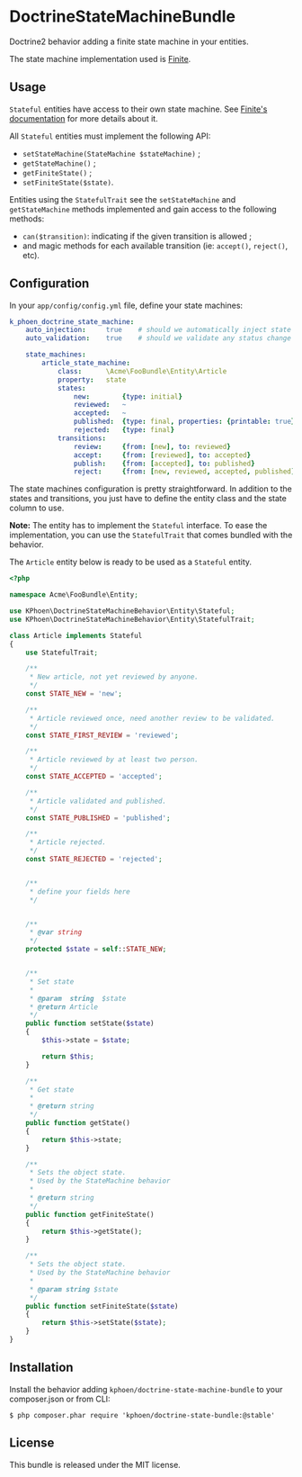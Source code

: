 DoctrineStateMachineBundle
============================

Doctrine2 behavior adding a finite state machine in your entities.

The state machine implementation used is [Finite](https://github.com/yohang/Finite).


## Usage

`Stateful` entities have access to their own state machine. See [Finite's
documentation](https://github.com/yohang/Finite) for more details about it.

All `Stateful` entities must implement the following API:
  * `setStateMachine(StateMachine $stateMachine)` ;
  * `getStateMachine()` ;
  * `getFiniteState()` ;
  * `setFiniteState($state)`.

Entities using the `StatefulTrait` see the `setStateMachine` and
`getStateMachine` methods implemented and gain access to the following methods:
  * `can($transition)`: indicating if the given transition is allowed ;
  * and magic methods for each available transition (ie: `accept()`, `reject()`, etc).


## Configuration

In your `app/config/config.yml` file, define your state machines:

```yaml
k_phoen_doctrine_state_machine:
    auto_injection:     true    # should we automatically inject state machines into hydrated objects?
    auto_validation:    true    # should we validate any status change before the persistence happens?

    state_machines:
        article_state_machine:
            class:      \Acme\FooBundle\Entity\Article
            property:   state
            states:
                new:        {type: initial}
                reviewed:   ~
                accepted:   ~
                published:  {type: final, properties: {printable: true}}
                rejected:   {type: final}
            transitions:
                review:     {from: [new], to: reviewed}
                accept:     {from: [reviewed], to: accepted}
                publish:    {from: [accepted], to: published}
                reject:     {from: [new, reviewed, accepted, published], to: rejected}
```

The state machines configuration is pretty straightforward. In addition to the
states and transitions, you just have to define the entity class and the state
column to use.

**Note:** The entity has to implement the `Stateful` interface. To ease the
implementation, you can use the `StatefulTrait` that comes bundled with the
behavior.

The `Article` entity below is ready to be used as a `Stateful` entity.

```php
<?php

namespace Acme\FooBundle\Entity;

use KPhoen\DoctrineStateMachineBehavior\Entity\Stateful;
use KPhoen\DoctrineStateMachineBehavior\Entity\StatefulTrait;

class Article implements Stateful
{
    use StatefulTrait;

    /**
     * New article, not yet reviewed by anyone.
     */
    const STATE_NEW = 'new';

    /**
     * Article reviewed once, need another review to be validated.
     */
    const STATE_FIRST_REVIEW = 'reviewed';

    /**
     * Article reviewed by at least two person.
     */
    const STATE_ACCEPTED = 'accepted';

    /**
     * Article validated and published.
     */
    const STATE_PUBLISHED = 'published';

    /**
     * Article rejected.
     */
    const STATE_REJECTED = 'rejected';


    /**
     * define your fields here
     */


    /**
     * @var string
     */
    protected $state = self::STATE_NEW;


    /**
     * Set state
     *
     * @param  string  $state
     * @return Article
     */
    public function setState($state)
    {
        $this->state = $state;

        return $this;
    }

    /**
     * Get state
     *
     * @return string
     */
    public function getState()
    {
        return $this->state;
    }

    /**
     * Sets the object state.
     * Used by the StateMachine behavior
     *
     * @return string
     */
    public function getFiniteState()
    {
        return $this->getState();
    }

    /**
     * Sets the object state.
     * Used by the StateMachine behavior
     *
     * @param string $state
     */
    public function setFiniteState($state)
    {
        return $this->setState($state);
    }
}
```


## Installation

Install the behavior adding `kphoen/doctrine-state-machine-bundle` to your composer.json or from CLI:

```
$ php composer.phar require 'kphoen/doctrine-state-bundle:@stable'
```


## License

This bundle is released under the MIT license.
